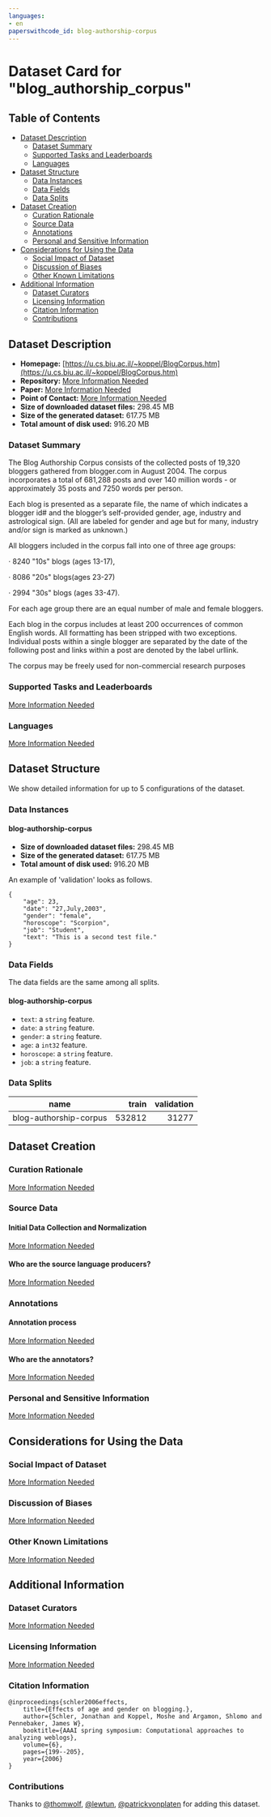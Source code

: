 ```yaml
---
languages:
- en
paperswithcode_id: blog-authorship-corpus
---
```


# Dataset Card for "blog_authorship_corpus"

## Table of Contents
- [Dataset Description](#dataset-description)
  - [Dataset Summary](#dataset-summary)
  - [Supported Tasks and Leaderboards](#supported-tasks-and-leaderboards)
  - [Languages](#languages)
- [Dataset Structure](#dataset-structure)
  - [Data Instances](#data-instances)
  - [Data Fields](#data-fields)
  - [Data Splits](#data-splits)
- [Dataset Creation](#dataset-creation)
  - [Curation Rationale](#curation-rationale)
  - [Source Data](#source-data)
  - [Annotations](#annotations)
  - [Personal and Sensitive Information](#personal-and-sensitive-information)
- [Considerations for Using the Data](#considerations-for-using-the-data)
  - [Social Impact of Dataset](#social-impact-of-dataset)
  - [Discussion of Biases](#discussion-of-biases)
  - [Other Known Limitations](#other-known-limitations)
- [Additional Information](#additional-information)
  - [Dataset Curators](#dataset-curators)
  - [Licensing Information](#licensing-information)
  - [Citation Information](#citation-information)
  - [Contributions](#contributions)

## Dataset Description

- **Homepage:** [https://u.cs.biu.ac.il/~koppel/BlogCorpus.htm](https://u.cs.biu.ac.il/~koppel/BlogCorpus.htm)
- **Repository:** [More Information Needed](https://github.com/huggingface/datasets/blob/master/CONTRIBUTING.md#how-to-contribute-to-the-dataset-cards)
- **Paper:** [More Information Needed](https://github.com/huggingface/datasets/blob/master/CONTRIBUTING.md#how-to-contribute-to-the-dataset-cards)
- **Point of Contact:** [More Information Needed](https://github.com/huggingface/datasets/blob/master/CONTRIBUTING.md#how-to-contribute-to-the-dataset-cards)
- **Size of downloaded dataset files:** 298.45 MB
- **Size of the generated dataset:** 617.75 MB
- **Total amount of disk used:** 916.20 MB

### Dataset Summary

The Blog Authorship Corpus consists of the collected posts of 19,320 bloggers gathered from blogger.com in August 2004. The corpus incorporates a total of 681,288 posts and over 140 million words - or approximately 35 posts and 7250 words per person.

Each blog is presented as a separate file, the name of which indicates a blogger id# and the blogger’s self-provided gender, age, industry and astrological sign. (All are labeled for gender and age but for many, industry and/or sign is marked as unknown.)

All bloggers included in the corpus fall into one of three age groups:

·          8240 "10s" blogs (ages 13-17),

·          8086 "20s" blogs(ages 23-27)

·          2994 "30s" blogs (ages 33-47).

For each age group there are an equal number of male and female bloggers.

Each blog in the corpus includes at least 200 occurrences of common English words. All formatting has been stripped with two exceptions. Individual posts within a single blogger are separated by the date of the following post and links within a post are denoted by the label urllink.

The corpus may be freely used for non-commercial research purposes

### Supported Tasks and Leaderboards

[More Information Needed](https://github.com/huggingface/datasets/blob/master/CONTRIBUTING.md#how-to-contribute-to-the-dataset-cards)

### Languages

[More Information Needed](https://github.com/huggingface/datasets/blob/master/CONTRIBUTING.md#how-to-contribute-to-the-dataset-cards)

## Dataset Structure

We show detailed information for up to 5 configurations of the dataset.

### Data Instances

#### blog-authorship-corpus

- **Size of downloaded dataset files:** 298.45 MB
- **Size of the generated dataset:** 617.75 MB
- **Total amount of disk used:** 916.20 MB

An example of 'validation' looks as follows.
```
{
    "age": 23,
    "date": "27,July,2003",
    "gender": "female",
    "horoscope": "Scorpion",
    "job": "Student",
    "text": "This is a second test file."
}
```

### Data Fields

The data fields are the same among all splits.

#### blog-authorship-corpus
- `text`: a `string` feature.
- `date`: a `string` feature.
- `gender`: a `string` feature.
- `age`: a `int32` feature.
- `horoscope`: a `string` feature.
- `job`: a `string` feature.

### Data Splits

|         name         |train |validation|
|----------------------|-----:|---------:|
|blog-authorship-corpus|532812|     31277|

## Dataset Creation

### Curation Rationale

[More Information Needed](https://github.com/huggingface/datasets/blob/master/CONTRIBUTING.md#how-to-contribute-to-the-dataset-cards)

### Source Data

#### Initial Data Collection and Normalization

[More Information Needed](https://github.com/huggingface/datasets/blob/master/CONTRIBUTING.md#how-to-contribute-to-the-dataset-cards)

#### Who are the source language producers?

[More Information Needed](https://github.com/huggingface/datasets/blob/master/CONTRIBUTING.md#how-to-contribute-to-the-dataset-cards)

### Annotations

#### Annotation process

[More Information Needed](https://github.com/huggingface/datasets/blob/master/CONTRIBUTING.md#how-to-contribute-to-the-dataset-cards)

#### Who are the annotators?

[More Information Needed](https://github.com/huggingface/datasets/blob/master/CONTRIBUTING.md#how-to-contribute-to-the-dataset-cards)

### Personal and Sensitive Information

[More Information Needed](https://github.com/huggingface/datasets/blob/master/CONTRIBUTING.md#how-to-contribute-to-the-dataset-cards)

## Considerations for Using the Data

### Social Impact of Dataset

[More Information Needed](https://github.com/huggingface/datasets/blob/master/CONTRIBUTING.md#how-to-contribute-to-the-dataset-cards)

### Discussion of Biases

[More Information Needed](https://github.com/huggingface/datasets/blob/master/CONTRIBUTING.md#how-to-contribute-to-the-dataset-cards)

### Other Known Limitations

[More Information Needed](https://github.com/huggingface/datasets/blob/master/CONTRIBUTING.md#how-to-contribute-to-the-dataset-cards)

## Additional Information

### Dataset Curators

[More Information Needed](https://github.com/huggingface/datasets/blob/master/CONTRIBUTING.md#how-to-contribute-to-the-dataset-cards)

### Licensing Information

[More Information Needed](https://github.com/huggingface/datasets/blob/master/CONTRIBUTING.md#how-to-contribute-to-the-dataset-cards)

### Citation Information

```
@inproceedings{schler2006effects,
    title={Effects of age and gender on blogging.},
    author={Schler, Jonathan and Koppel, Moshe and Argamon, Shlomo and Pennebaker, James W},
    booktitle={AAAI spring symposium: Computational approaches to analyzing weblogs},
    volume={6},
    pages={199--205},
    year={2006}
}

```


### Contributions

Thanks to [@thomwolf](https://github.com/thomwolf), [@lewtun](https://github.com/lewtun), [@patrickvonplaten](https://github.com/patrickvonplaten) for adding this dataset.
